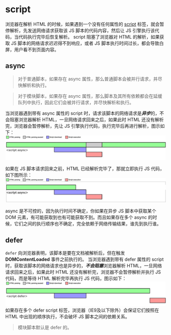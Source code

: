 # script
浏览器在解析 HTML 的时候，如果遇到一个没有任何属性的 [script](https://developer.mozilla.org/zh-CN/docs/Web/HTML/Element/script) 标签，就会暂停解析，先发送网络请求获取该 JS 脚本的代码内容，然后让 JS 引擎执行该代码，当代码执行完毕后恢复解析。
script 阻塞了浏览器对 HTML 的解析，如果获取 JS 脚本的网络请求迟迟得不到响应，或者 JS 脚本执行时间过长，都会导致白屏，用户看不到页面内容。

## async
> 对于普通脚本，如果存在 async 属性，那么普通脚本会被并行请求，并尽快解析和执行。

> 对于模块脚本，如果存在 async 属性，那么脚本及其所有依赖都会在延缓队列中执行，因此它们会被并行请求，并尽快解析和执行。

当浏览器遇到带有 async 属性的 script 时，请求该脚本的网络请求是***异步***的，不会阻塞浏览器解析 HTML，一旦网络请求回来之后，如果此时 HTML 还没有解析完，浏览器会暂停解析，先让 JS 引擎执行代码，执行完毕后再进行解析，图示如下：
<img src="./script-async1.webp" style="zoom:60%" />

如果在 JS 脚本请求回来之前，HTML 已经解析完毕了，那就立即执行 JS 代码，如下图所示：
<img src="./script-async2.webp" style="zoom:60%" />

async 是不可控的，因为执行时间不确定，你如果在异步 JS 脚本中获取某个 DOM 元素，有可能获取到也有可能获取不到。而且如果存在多个 async 的时候，它们之间的执行顺序也不确定，完全依赖于网络传输结果，谁先到执行谁。

## defer
`defer` 向浏览器表明，该脚本是要在文档被解析后，但在触发 **DOMContentLoaded** 事件之前执行的。
当浏览器遇到带有 defer 属性的 script 时，获取该脚本的网络请求也是异步的，***不会阻塞***浏览器解析 HTML，一旦网络请求回来之后，如果此时 HTML 还没有解析完，浏览器不会暂停解析并执行 JS 代码，而是等待 HTML 解析完毕再执行 JS 代码，图示如下：
<img src="./script-async3.png" style="zoom:60%" />
如果存在多个 defer script 标签，浏览器（IE9及以下除外）会保证它们按照在 HTML 中出现的顺序执行，不会破坏 JS 脚本之间的依赖关系。

> 模块脚本默认是 defer 的。
